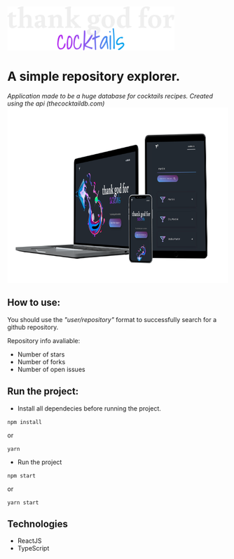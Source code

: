 
<img src="https://raw.githubusercontent.com/Luiz-Pedro/cocktails/master/src/Assets/title.png" width="auto" height="100">


# A simple repository explorer.

*Application made to be a huge database for cocktails recipes. Created using the api (thecocktaildb.com)*
<img src="https://raw.githubusercontent.com/Luiz-Pedro/cocktails/master/src/Assets/mockup.png" width="auto" height="400">

## How to use:
You should use the *"user/repository"* format to successfully search for a github repository.

Repository info avaliable:
* Number of stars
* Number of forks
* Number of open issues

## Run the project:

* Install all dependecies before running the project.

```
npm install
```
or
```
yarn
```

* Run the project
```
npm start
```
or
```
yarn start
```
## Technologies

* ReactJS
* TypeScript
